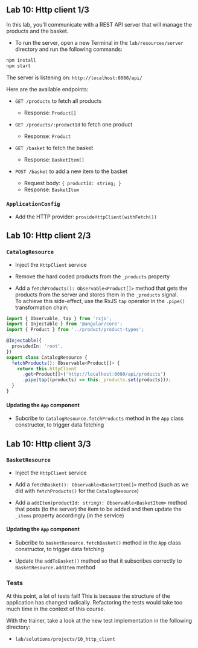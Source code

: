 ## Lab 10: Http client 1/3

In this lab, you'll communicate with a REST API server that will manage the products and the basket.

- To run the server, open a new Terminal in the `lab/resources/server` directory and run the following commands:

```bash
npm install
npm start
```

The server is listening on: `http://localhost:8080/api/`

Here are the available endpoints:

- `GET /products` to fetch all products
  - Response: `Product[]`

- `GET /products/:productId` to fetch one product
  - Response: `Product`

- `GET /basket` to fetch the basket
  - Response: `BasketItem[]`

- `POST /basket` to add a new item to the basket
  - Request body: `{ productId: string; }`
  - Response: `BasketItem`

### `ApplicationConfig`

- Add the HTTP provider: `provideHttpClient(withFetch())`

<!-- separator-vertical -->

## Lab 10: Http client 2/3
### `CatalogResource`

- Inject the `HttpClient` service

- Remove the hard coded products from the `_products` property

- Add a `fetchProducts(): Observable<Product[]>` method that gets the products from the server and stores them in the `_products` signal.<br />
  To achieve this side-effect, use the RxJS `tap` operator in the `.pipe()` transformation chain:

```ts
import { Observable, tap } from 'rxjs';
import { Injectable } from '@angular/core';
import { Product } from '../product/product-types';

@Injectable({
  providedIn: 'root',
})
export class CatalogResource {
  fetchProducts(): Observable<Product[]> {
    return this.httpClient
      .get<Product[]>('http://localhost:8080/api/products')
      .pipe(tap((products) => this._products.set(products)));
  }
}
```

#### Updating the `App` component

- Subcribe to `CatalogResource.fetchProducts` method in the `App` class constructor, to trigger data fetching

<!-- separator-vertical -->

## Lab 10: Http client 3/3
### `BasketResource`

- Inject the `HttpClient` service

- Add a `fetchBasket(): Observable<BasketItem[]>` method (such as we did with `fetchProducts()` for the `CatalogResource`)

- Add a `addItem(productId: string): Observable<BasketItem>` method that posts (to the server) the item to be added and then update the `_items` property accordingly (in the service)

#### Updating the `App` component

- Subcribe to `basketResource.fetchBasket()` method in the `App` class constructor, to trigger data fetching

- Update the `addToBasket()` method so that it subscribes correctly to `BasketResource.addItem` method

### Tests

At this point, a lot of tests fail!
This is because the structure of the application has changed radically.
Refactoring the tests would take too much time in the context of this course.

With the trainer, take a look at the new test implementation in the following directory:
  - `lab/solutions/projects/10_http_client`
